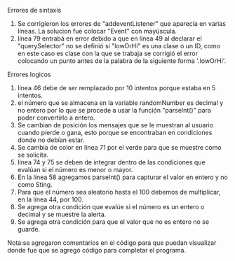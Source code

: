 Errores de sintaxis
1) Se corrigieron los errores de "addeventListener" que aparecía en varias líneas. La solucion fue colocar "Event" con mayúscula.
2) línea 79 entrabá en error debido a que en línea 49 al declarar el "querySelector" no se definió si "lowOrHi" es una clase o un ID, como en este caso es clase con la que se trabaja se corrigió el error colocando un punto antes de la palabra de la siguiente forma '.lowOrHi'.

Errores logicos
1) línea 46 debe de ser remplazado por 10 intentos porque estaba en 5 intentos.
2) el número que se almacena en la variable randomNumber es decimal y no entero por lo que se procede a usar la función "parseInt()" para poder convertirlo a entero.
3) Se cambian de posición los mensajes que se le muestran al usuario cuando pierde o gana, esto porque se encontraban en condiciones donde no debían estar.
4) Se cambia de color en línea 71 por el verde para que se muestre como se solicita.
5) línea 74 y 75 se deben de integrar dentro de las condiciones que evalúan si el número es menor o mayor.
6) En la línea 58 agregamos parseInt() para capturar el valor en entero y no como Sting.
7) Para que el número sea aleatorio hasta el 100 debemos de multiplicar, en la línea 44, por 100.
8) Se agrega otra condición que evalúe si el número es un entero o decimal y se muestre la alerta.
9) Se agrega otra condición para que el valor que no es entero no se guarde.

Nota:se agregaron comentarios en el código para que puedan visualizar donde fue que se agregó código para completar el programa.